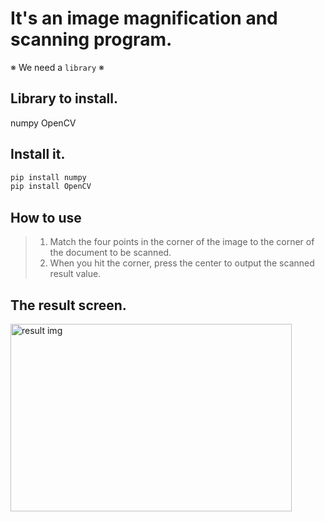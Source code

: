 # It's an image magnification and scanning program.

※ We need a `library` ※

## Library to install.
numpy
OpenCV

## Install it.

```bash
pip install numpy
pip install OpenCV
```

## How to use

>1. Match the four points in the corner of the image to the corner of the document to be scanned. <br>
>2. When you hit the corner, press the center to output the scanned result value.

## The result screen.
<img width="450" height="300" alt="result img" src="https://img1.daumcdn.net/thumb/R1280x0/?scode=mtistory2&fname=https%3A%2F%2Fblog.kakaocdn.net%2Fdn%2Fbr1Mkl%2Fbtq5C87E4s9%2FudHCovuvqTJqEnPl9e4InK%2Fimg.png">
